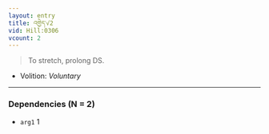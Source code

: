 ```yaml
---
layout: entry
title: འགྱེད་√2
vid: Hill:0306
vcount: 2
---
```

> To stretch, prolong DS\.

* Volition: _Voluntary_

---

### Dependencies (N = 2)
* `arg1` 1
